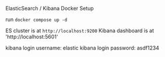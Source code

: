 ElasticSearch / Kibana Docker Setup

run `docker compose up -d`

ES cluster is at `http://localhost:9200`
Kibana dashboard is at 'http://localhost:5601'

kibana login username: elastic
kibana login password: asdf1234
